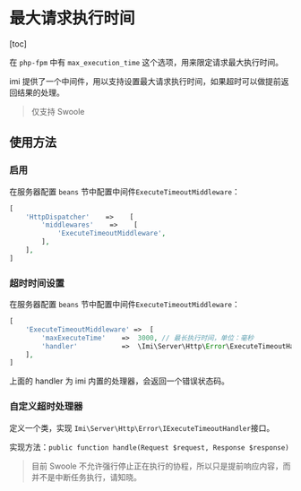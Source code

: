 # 最大请求执行时间

[toc]

在 `php-fpm` 中有 `max_execution_time` 这个选项，用来限定请求最大执行时间。

imi 提供了一个中间件，用以支持设置最大请求执行时间，如果超时可以做提前返回结果的处理。

> 仅支持 Swoole

## 使用方法

### 启用

在服务器配置 `beans` 节中配置中间件`ExecuteTimeoutMiddleware`：

```php
[
    'HttpDispatcher'    =>    [
        'middlewares'    =>    [
            'ExecuteTimeoutMiddleware',
        ],
    ],
]
```

### 超时时间设置

在服务器配置 `beans` 节中配置中间件`ExecuteTimeoutMiddleware`：

```php
[
    'ExecuteTimeoutMiddleware' =>  [
        'maxExecuteTime'    =>  3000, // 最长执行时间，单位：毫秒
        'handler'           =>  \Imi\Server\Http\Error\ExecuteTimeoutHandler::class,
    ],
]
```

上面的 handler 为 imi 内置的处理器，会返回一个错误状态码。

### 自定义超时处理器

定义一个类，实现 `Imi\Server\Http\Error\IExecuteTimeoutHandler`接口。

实现方法：`public function handle(Request $request, Response $response)`

> 目前 Swoole 不允许强行停止正在执行的协程，所以只是提前响应内容，而并不是中断任务执行，请知晓。
